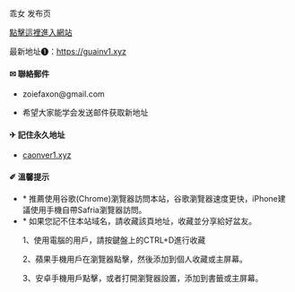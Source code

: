
<html>
<head>
<meta http-equiv="Content-Type" content="text/html; charset=UTF-8">
<title>乖女_最新地址发布页</title>
<meta http-equiv="X-UA-Compatible" content="IE=edge,chrome=1">
<meta content="width=device-width, initial-scale=1.0, user-scalable=0" name="viewport">
<meta name="keywords" content="乖女,乖女最新地址,乖女网址发布页">
<meta name="description" content="欢迎访问乖女的最新地址,乖女最新发布地址,回家不迷路">
<link rel="stylesheet" href="css/main.css">
<link rel="shortcut icon" href="favicon.ico">
</head>

<body>
<div id="main">
<div class="brand" id="logo">
<span>乖女
</span><span class="flag">发布页</span>
</div>
		
<div class="field ">
<div class="enter-maomi">
<div class="enter-icon">
<div class="icon icon_hand"></div>
</div>
<div class="enter-link">

 <script language="javascript">
   function test(){
     var url=new Array();
     url[0]="https://guainv1.xyz";
     url[1]="https://guainv1.xyz";
     url[2]="https://guainv1.xyz";
     var ints=parseInt(Math.random()*(url.length));
     window.open(url[ints]);//本窗口打开     
     //window.location=url[ints];//新窗口打开 
    }
 </script>
 
<a href="javascript:test()"><span class="c_blue">點擊這裡進入網站</span> </a>
				</div>

</div>
<p class="c_blue c_link">最新地址➊：<a href="https://guainv1.xyz" target="_blank">https://guainv1.xyz</a></p>
<!-- <p class="c_blue c_link">最新地址➋：<a href="go/2.html" target="_blank">https://buliang9.xyz</a></p>
<p class="c_blue c_link">最新地址➌：<a href="go/3.html" target="_blank">https://buliang8.xyz</a></p>
<p class="c_blue c_link">為了提供更好的用戶體驗，已設置分流網站</p>
<p class="c_blue c_link">高峰時段會有卡頓，请擇優選取</p> -->
</div>
<div class="field ">
<h4 class="title">✉ 聯絡郵件</h4>
<ul><li><a>zoiefaxon@gmail.com</a></li></ul>
<ul><li><a>希望大家能学会发送邮件获取新地址</a></li></ul>
</div>
<!-- <div class="field ">
<h4 class="title">✈ 海外發布頁面</h4>
<ul>
<li><a href="https://buliang.carrd.co/" target="_blank">https://buliang.carrd.co</a></li>
</ul>
</div> -->
<div class="field ">
<h4 class="title">✈ 記住永久地址</h4>
<ul>
<li><a href="https://caonver1.xyz" target="_blank">caonver1.xyz</a></li>
</ul> 
<!--<ul>-->
<!--<li><a href="https://guainvfby.xyz/" target="_blank">guainvfby.xyz</a></li>-->
<!--</ul>-->
<!--<ul>-->
<!--<li><a href="https://guainvfby1.xyz/" target="_blank">guainvfby1.xyz</a></li>-->
<!--</ul>-->
<!-- <ul>-->
<!--<li><a href="https://guainvfby2.xyz/" target="_blank">guainvfby2.xyz</a></li>-->
<!--</ul>-->
<!--<ul>-->
<!--<li><a href="https://caonverfby.xyz" target="_blank">caonverfby.xyz</a></li>-->
<!--</ul> -->
</div>
<div class="field desc">
<h4 class="title">✐ 溫馨提示</h4>
<ul>
<li>* 推薦使用谷歌(Chrome)瀏覽器訪問本站，谷歌瀏覽器速度更快，iPhone建議使用手機自帶Safria瀏覽器訪問。</li>
<!--<li>*目前大部分国产浏览器都会屏蔽咱们的网址，导致进不来的情况，更换谷歌(Chrome)浏览器即可。</li>-->
<li>* 如果您記不住本站域名，請收藏該頁地址，收藏並分享給好盆友。</li>
<p class="c_black">1、使用電腦的用戶，請按鍵盤上的CTRL+D進行收藏</p>
<p class="c_black">2、蘋果手機用戶在瀏覽器點擊<span class="icon icon_ios_shared small-img"></span>，然後添加到個人收藏或主屏幕。</p>
<p class="c_black">3、安卓手機用戶點擊<span class="icon icon_android_share small-img"></span>，或者打開瀏覽器設置，添加到書籤或主屏幕。</p>
</ul>
</div>
</div>

<!--guainvfby统计代码-->
<script type="text/javascript">document.write(unescape("%3Cspan id='cnzz_stat_icon_1280103444'%3E%3C/span%3E%3Cscript src='https://s9.cnzz.com/z_stat.php%3Fid%3D1280103444%26show%3Dpic1' type='text/javascript'%3E%3C/script%3E"));</script>
<!--guainvfby1统计代码-->
<!--<script type="text/javascript">document.write(unescape("%3Cspan id='cnzz_stat_icon_1280103547'%3E%3C/span%3E%3Cscript src='https://s4.cnzz.com/z_stat.php%3Fid%3D1280103547%26show%3Dpic1' type='text/javascript'%3E%3C/script%3E"));</script>-->
<!--guainvfby2统计代码-->
<!--<script type="text/javascript">document.write(unescape("%3Cspan id='cnzz_stat_icon_1280103553'%3E%3C/span%3E%3Cscript src='https://s4.cnzz.com/z_stat.php%3Fid%3D1280103553%26show%3Dpic1' type='text/javascript'%3E%3C/script%3E"));</script>-->

</body>
</html>
